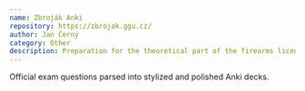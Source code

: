 ```yaml
---
name: Zbroják Anki
repository: https://zbrojak.ggu.cz/
author: Jan Černý
category: Other
description: Preparation for the theoretical part of the firearms licence examination in the Czech Republic.
---
```


Official exam questions parsed into stylized and polished Anki decks.
